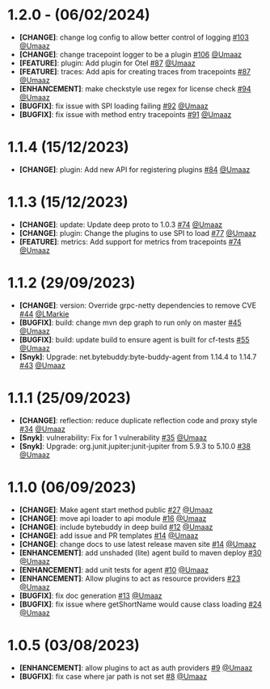 # 1.2.0 - (06/02/2024)
- **[CHANGE]**: change log config to allow better control of logging [#103](https://github.com/intergral/deep/pull/103) [@Umaaz](https://github.com/Umaaz)
- **[CHANGE]**: change tracepoint logger to be a plugin [#106](https://github.com/intergral/deep/pull/106) [@Umaaz](https://github.com/Umaaz)
- **[FEATURE]**: plugin: Add plugin for Otel [#87](https://github.com/intergral/deep/pull/87) [@Umaaz](https://github.com/Umaaz)
- **[FEATURE]**: traces: Add apis for creating traces from tracepoints [#87](https://github.com/intergral/deep/pull/87) [@Umaaz](https://github.com/Umaaz)
- **[ENHANCEMENT]**: make checkstyle use regex for license check [#94](https://github.com/intergral/deep/pull/94) [@Umaaz](https://github.com/Umaaz)
- **[BUGFIX]**: fix issue with SPI loading failing [#92](https://github.com/intergral/deep/pull/92) [@Umaaz](https://github.com/Umaaz)
- **[BUGFIX]**: fix issue with method entry tracepoints [#91](https://github.com/intergral/deep/pull/91) [@Umaaz](https://github.com/Umaaz)

# 1.1.4 (15/12/2023)
- **[CHANGE]**: plugin: Add new API for registering plugins [#84](https://github.com/intergral/deep/pull/84) [@Umaaz](https://github.com/Umaaz) 

# 1.1.3 (15/12/2023)
- **[CHANGE]**: update: Update deep proto to 1.0.3 [#74](https://github.com/intergral/deep/pull/74) [@Umaaz](https://github.com/Umaaz)
- **[CHANGE]**: plugin: Change the plugins to use SPI to load [#77](https://github.com/intergral/deep/pull/77) [@Umaaz](https://github.com/Umaaz)
- **[FEATURE]**: metrics: Add support for metrics from tracepoints [#74](https://github.com/intergral/deep/pull/74) [@Umaaz](https://github.com/Umaaz)

# 1.1.2 (29/09/2023)
- **[CHANGE]**: version: Override grpc-netty dependencies to remove CVE [#44](https://github.com/intergral/deep/pull/44) [@LMarkie](https://github.com/LMarkie)
- **[BUGFIX]**: build: change mvn dep graph to run only on master [#45](https://github.com/intergral/deep/pull/45) [@Umaaz](https://github.com/Umaaz)
- **[BUGFIX]**: build: update build to ensure agent is built for cf-tests [#55](https://github.com/intergral/deep/pull/55) [@Umaaz](https://github.com/Umaaz)
- **[Snyk]**:  Upgrade: net.bytebuddy:byte-buddy-agent from 1.14.4 to 1.14.7 [#43](https://github.com/intergral/deep/pull/43) [@Umaaz](https://github.com/Umaaz)

# 1.1.1 (25/09/2023)
- **[CHANGE]**: reflection: reduce duplicate reflection code and proxy style [#34](https://github.com/intergral/deep/pull/34) [@Umaaz](https://github.com/Umaaz)
- **[Snyk]**: vulnerability: Fix for 1 vulnerability [#35](https://github.com/intergral/deep/pull/35) [@Umaaz](https://github.com/Umaaz)
- **[Snyk]**: Upgrade: org.junit.jupiter:junit-jupiter from 5.9.3 to 5.10.0 [#38](https://github.com/intergral/deep/pull/38) [@Umaaz](https://github.com/Umaaz)

# 1.1.0 (06/09/2023)

- **[CHANGE]**: Make agent start method public [#27](https://github.com/intergral/deep/pull/27) [@Umaaz](https://github.com/Umaaz)
- **[CHANGE]**: move api loader to api module [#16](https://github.com/intergral/deep/pull/16) [@Umaaz](https://github.com/Umaaz)
- **[CHANGE]**: include bytebuddy in deep build [#12](https://github.com/intergral/deep/pull/12) [@Umaaz](https://github.com/Umaaz)
- **[CHANGE]**: add issue and PR templates [#14](https://github.com/intergral/deep/pull/14) [@Umaaz](https://github.com/Umaaz)
- **[CHANGE]**: change docs to use latest release maven site [#14](https://github.com/intergral/deep/pull/14) [@Umaaz](https://github.com/Umaaz)
- **[ENHANCEMENT]**: add unshaded (lite) agent build to maven deploy [#30](https://github.com/intergral/deep/pull/30) [@Umaaz](https://github.com/Umaaz)
- **[ENHANCEMENT]**: add unit tests for agent [#10](https://github.com/intergral/deep/pull/10) [@Umaaz](https://github.com/Umaaz)
- **[ENHANCEMENT]**: Allow plugins to act as resource providers [#23](https://github.com/intergral/deep/pull/23) [@Umaaz](https://github.com/Umaaz)
- **[BUGFIX]**: fix doc generation [#13](https://github.com/intergral/deep/pull/13) [@Umaaz](https://github.com/Umaaz)
- **[BUGFIX]**: fix issue where getShortName would cause class loading [#24](https://github.com/intergral/deep/pull/24) [@Umaaz](https://github.com/Umaaz)

# 1.0.5 (03/08/2023)

- **[ENHANCEMENT]**: allow plugins to act as auth providers [#9](https://github.com/intergral/deep/pull/9) [@Umaaz](https://github.com/Umaaz) 
- **[BUGFIX]**: fix case where jar path is not set [#8](https://github.com/intergral/deep/pull/8) [@Umaaz](https://github.com/Umaaz)

<!-- Template START
# 0.1.1 (16/06/2023)

- **[CHANGE]**: description [#PRid](https://github.com/intergral/deep/pull/8) [@user](https://github.com/)
- **[FEATURE]**: description [#PRid](https://github.com/intergral/deep/pull/) [@user](https://github.com/)
- **[ENHANCEMENT]**: description [#PRid](https://github.com/intergral/deep/pull/) [@user](https://github.com/)
- **[BUGFIX]**: description [#PRid](https://github.com/intergral/deep/pull/) [@user](https://github.com/)
Template END -->
